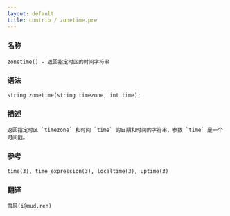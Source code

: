 ```yaml
---
layout: default
title: contrib / zonetime.pre
---
```


### 名称

    zonetime() - 返回指定时区的时间字符串

### 语法

    string zonetime(string timezone, int time);

### 描述

    返回指定时区 `timezone` 和时间 `time` 的日期和时间的字符串，参数 `time` 是一个时间戳。

### 参考

    time(3), time_expression(3), localtime(3), uptime(3)

### 翻译 ###

    雪风(i@mud.ren)
